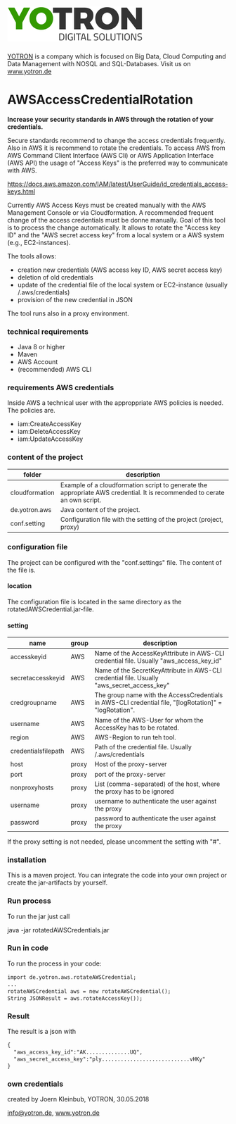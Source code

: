 #  [![yotron](logo-yotron.png)](http://www.yotron.de)

[YOTRON](http://www.yotron.de) is a company which is focused on Big Data, 
Cloud Computing and Data Management with NOSQL and SQL-Databases. Visit us on [ www.yotron.de ](http://www.yotron.de)

# AWSAccessCredentialRotation
**Increase your security standards in AWS through the rotation of your credentials.**
 
Secure standards recommend to change the access credentials frequently. Also in AWS it is recommend to rotate the credentials.
To access AWS from AWS Command Client Interface (AWS Cli) or AWS Application Interface (AWS API) the usage of "Access Keys" is the 
preferred way to communicate with AWS.

https://docs.aws.amazon.com/IAM/latest/UserGuide/id_credentials_access-keys.html

Currently AWS Access Keys must be created manually with the AWS Management Console or via Cloudformation. A recommended frequent change of the 
access credentials must be donne manually.
Goal of this tool is to process the change automatically. It allows to rotate the  "Access key ID" and the "AWS secret access key"  from 
a local system or a AWS system (e.g., EC2-instances).

The tools allows:
- creation new credentials (AWS access key ID, AWS secret access key)
- deletion of old credentials
- update of the credential file of the local system or EC2-instance (usually <HomeFolder>/.aws/credentials)
- provision of the new credential in JSON

The tool runs also in a proxy environment.

### technical requirements
- Java 8 or higher
- Maven
- AWS Account
- (recommended) AWS CLI

### requirements AWS credentials
Inside AWS a technical user with the approppriate AWS policies is needed. The policies are.
- iam:CreateAccessKey
- iam:DeleteAccessKey
- iam:UpdateAccessKey

### content of the project
| folder         | description                                           |
| -------------- | ----------------------------------------------------- |
| cloudformation | Example of a cloudformation script to generate the appropriate AWS credential. It is recommended to cerate an own script. |
| de.yotron.aws  | Java content of the project. |
| conf.setting   | Configuration file with the setting of the project (project, proxy) |

### configuration file
The project can be configured with the "conf.settings" file. The content of the file is.

#### location
The configuration file is located in the same directory as the rotatedAWSCredential.jar-file.

#### setting
| name       | group           | description                                           |
| ---------- | --------------- | ----------------------------------------------------- |
| accesskeyid | AWS | Name of the AccessKeyAttribute in AWS-CLI credential file. Usually "aws_access_key_id" |
| secretaccesskeyid | AWS | Name of the SecretKeyAttribute in AWS-CLI credential file. Usually "aws_secret_access_key" |
| credgroupname | AWS | The group name with the AccessCredentials in AWS-CLI credential file, "[logRotation]" = "logRotation". |
| username | AWS | Name of the AWS-User for whom the AccessKey has to be rotated.
| region | AWS | AWS-Region to run teh tool. |
| credentialsfilepath | AWS | Path of the credential file. Usually <HomeFolder>/.aws/credentials |
| host | proxy | Host of the proxy-server |
| port | proxy | port of the proxy-server |
| nonproxyhosts | proxy | List (comma-separated) of the host, where the proxy has to be ignored |
| username | proxy | username to authenticate the user against the proxy |
| password | proxy | password to authenticate the user against the proxy |

If the proxy setting is not needed, please uncomment the setting with "#".

### installation
This is a maven project. You can integrate the code into your own project or create the jar-artifacts by yourself.

### Run process
To run the jar just call

java -jar rotatedAWSCredentials.jar

### Run in code
To run the process in your code:

```
import de.yotron.aws.rotateAWSCredential;
...
rotateAWSCredential aws = new rotateAWSCredential();
String JSONResult = aws.rotateAccessKey());
```

### Result
The result is a json with

```
{
  "aws_access_key_id":"AK..............UQ",
  "aws_secret_access_key":"ply............................vHKy"
}
```
### own credentials
created by Joern Kleinbub, YOTRON, 30.05.2018

info@yotron.de, www.yotron.de